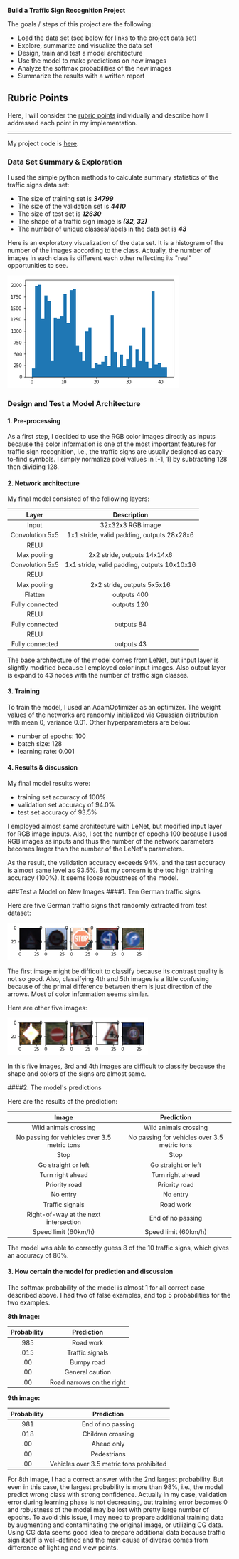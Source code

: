 **Build a Traffic Sign Recognition Project**

The goals / steps of this project are the following:
* Load the data set (see below for links to the project data set)
* Explore, summarize and visualize the data set
* Design, train and test a model architecture
* Use the model to make predictions on new images
* Analyze the softmax probabilities of the new images
* Summarize the results with a written report

## Rubric Points
Here, I will consider the [rubric points](https://review.udacity.com/#!/rubrics/481/view) individually and describe how I addressed each point in my implementation.  

---
My project code is [here](https://github.com/dstbando/CarND-Traffic-Sign-Classifier-Project/blob/master/Traffic_Sign_Classifier.ipynb).

### Data Set Summary & Exploration
I used the simple python methods to calculate summary statistics of the traffic signs data set:

* The size of training set is ***34799***
* The size of the validation set is ***4410***
* The size of test set is ***12630***
* The shape of a traffic sign image is ***(32, 32)***
* The number of unique classes/labels in the data set is ***43***

Here is an exploratory visualization of the data set. It is a histogram of the number of the images according to the class. Actually, the number of images in each class is different each other reflecting its "real" opportunities to see.

![hist](./examples/data_hist.png "histogram")

### Design and Test a Model Architecture
#### 1. Pre-processing

As a first step, I decided to use the RGB color images directly as inputs because the color information is one of the most important features for traffic sign recognition, i.e., the traffic signs are usually designed as easy-to-find symbols. I simply normalize pixel values in [-1, 1] by subtracting 128 then dividing 128.

#### 2. Network architecture
My final model consisted of the following layers:

| Layer         		|     Description	                                  |
|:-----------------:|:-------------------------------------------------:|
| Input         		| 32x32x3 RGB image                                 |
| Convolution 5x5  	| 1x1 stride, valid padding, outputs 28x28x6        |
| RELU					    |                                                   |
| Max pooling       | 2x2 stride,  outputs 14x14x6                      |
| Convolution 5x5   | 1x1 stride, valid padding, outputs 10x10x16       |
| RELU					    |                                                   |
| Max pooling       | 2x2 stride,  outputs 5x5x16                       |
| Flatten           | outputs 400                                       |
| Fully connected   | outputs 120                                       |
| RELU					    |                                                   |
| Fully connected   | outputs 84                                        |
| RELU					    |                                                   |
| Fully connected   | outputs 43                                        |

The base architecture of the model comes from LeNet, but input layer is slightly modified because I employed color input images. Also output layer is expand to 43 nodes with the number of traffic sign classes.

#### 3. Training
To train the model, I used an AdamOptimizer as an optimizer. The weight values of the networks are randomly initialized via Gaussian distribution with mean 0, variance 0.01. Other hyperparameters are below:
* number of epochs: 100
* batch size: 128
* learning rate: 0.001

#### 4. Results & discussion

My final model results were:
* training set accuracy of 100%
* validation set accuracy of 94.0%
* test set accuracy of 93.5%

I employed almost same architecture with LeNet, but modified input layer for RGB image inputs. Also, I set the number of epochs 100 because I used RGB images as inputs and thus the number of the network parameters becomes larger than the number of the LeNet's parameters.

As the result, the validation accuracy exceeds 94%, and the test accuracy is almost same level as 93.5%. But my concern is the too high training accuracy (100%). It seems loose robustness of the model.

###Test a Model on New Images
####1. Ten German traffic signs

Here are five German traffic signs that randomly extracted from test dataset:

![5_images](./examples/5_images.png "five images")

The first image might be difficult to classify because its contrast quality is not so good. Also, classifying 4th and 5th images is a little confusing because of the primal difference between them is just direction of the arrows. Most of color information seems similar.

Here are other five images:

![5_images_2](./examples/5_images_2.png "five images 2")

In this five images, 3rd and 4th images are difficult to classify because the shape and colors of the signs are almost same.

####2. The model's predictions

Here are the results of the prediction:

| Image			            |     Prediction	        					|
|:---------------------:|:---------------------------------------------:|
| Wild animals crossing | Wild animals crossing   									|
| No passing for vehicles over 3.5 metric tons | No passing for vehicles over 3.5 metric tons 										|
| Stop | Stop											|
| Go straight or left | Go straight or left					 				|
| Turn right ahead    | Turn right ahead      							|
| Priority road       | Priority road |
| No entry            | No entry      |
| Traffic signals     | Road work     |
| Right-of-way at the next intersection | End of no passing |
| Speed limit (60km/h) | Speed limit (60km/h) |


The model was able to correctly guess 8 of the 10 traffic signs, which gives an accuracy of 80%.

#### 3. How certain the model for prediction and discussion
The softmax probability of the model is almost 1 for all correct case described above. I had two of false examples, and top 5 probabilities for the two examples.

**8th image:**

| Probability         	|     Prediction	        					|
|:---------------------:|:---------------------------------------------:|
| .985         			| Road work   									|
| .015     				| Traffic signals 										|
| .00					| Bumpy road											|
| .00	      			| General caution					 				|
| .00				    | Road narrows on the right      							|


**9th image:**

| Probability         	|     Prediction	        					|
|:---------------------:|:---------------------------------------------:|
| .981         			| End of no passing   									|
| .018     				| Children crossing 										|
| .00					| Ahead only											|
| .00	      			| Pedestrians					 				|
| .00				    | Vehicles over 3.5 metric tons prohibited |


For 8th image, I had a correct answer with the 2nd largest probability. But even in this case, the largest probability is more than 98%, i.e., the model predict wrong class with strong confidence. Actually in my case, validation error during learning phase is not decreasing, but training error becomes 0 and robustness of the model may be lost with pretty large number of epochs. To avoid this issue, I may need to prepare additional training data by augmenting and contaminating the original image, or utilizing CG data. Using CG data seems good idea to prepare additional data because traffic sign itself is well-defined and the main cause of diverse comes from difference of lighting and view points.
